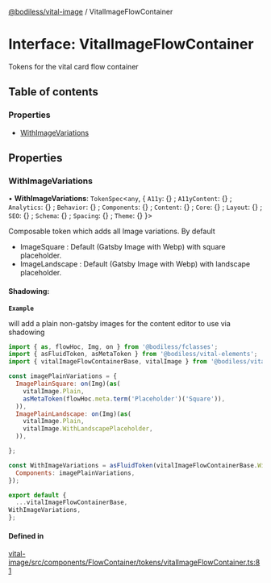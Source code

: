 [@bodiless/vital-image](../README.md) / VitalImageFlowContainer

# Interface: VitalImageFlowContainer

Tokens for the vital card flow container

## Table of contents

### Properties

- [WithImageVariations](VitalImageFlowContainer.md#withimagevariations)

## Properties

### WithImageVariations

• **WithImageVariations**: `TokenSpec`<`any`, { `A11y`: {} ; `A11yContent`: {} ; `Analytics`: {} ; `Behavior`: {} ; `Components`: {} ; `Content`: {} ; `Core`: {} ; `Layout`: {} ; `SEO`: {} ; `Schema`: {} ; `Spacing`: {} ; `Theme`: {}  }\>

Composable token which adds all Image variations. By default
- ImageSquare : Default (Gatsby Image with Webp) with square placeholder.
- ImageLandscape : Default (Gatsby Image with Webp) with landscape placeholder.

#### Shadowing:

**`Example`**

will add a plain non-gatsby images for the content editor to use via shadowing
```js
import { as, flowHoc, Img, on } from '@bodiless/fclasses';
import { asFluidToken, asMetaToken } from '@bodiless/vital-elements';
import { vitalImageFlowContainerBase, vitalImage } from '@bodiless/vital-image';

const imagePlainVariations = {
  ImagePlainSquare: on(Img)(as(
    vitalImage.Plain,
    asMetaToken(flowHoc.meta.term('Placeholder')('Square')),
  )),
  ImagePlainLandscape: on(Img)(as(
    vitalImage.Plain,
    vitalImage.WithLandscapePlaceholder,
  )),

};

const WithImageVariations = asFluidToken(vitalImageFlowContainerBase.WithImageVariations, {
  Components: imagePlainVariations,
});

export default {
  ...vitalImageFlowContainerBase,
WithImageVariations,
};
```

#### Defined in

[vital-image/src/components/FlowContainer/tokens/vitalImageFlowContainer.ts:81](https://github.com/johnsonandjohnson/Bodiless-JS/blob/199151d80/packages/vital-image/src/components/FlowContainer/tokens/vitalImageFlowContainer.ts#L81)
